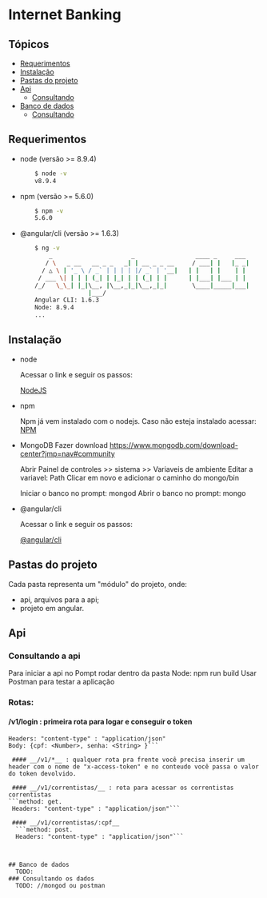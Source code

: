 # Internet Banking

## Tópicos
* [Requerimentos](#requerimentos)
* [Instalação](#instalacao)
* [Pastas do projeto](#pastas-do-projeto)
* [Api](#api)
    * [Consultando](#consultando-a-api)
* [Banco de dados](#banco-de-dados)
    * [Consultando](#consultando-os-dados)

## Requerimentos
* node (versão >= 8.9.4)
    ```bash
        $ node -v
        v8.9.4
    ```
* npm (versão >= 5.6.0)
    ```bash
        $ npm -v
        5.6.0
    ```

* @angular/cli (versão >= 1.6.3)
    ```bash
        $ ng -v
            _                      _                 ____ _     ___
           / \   _ __   __ _ _   _| | __ _ _ __     / ___| |   |_ _|
          / △ \ | '_ \ / _` | | | | |/ _` | '__|   | |   | |    | |
         / ___ \| | | | (_| | |_| | | (_| | |      | |___| |___ | |
        /_/   \_\_| |_|\__, |\__,_|_|\__,_|_|       \____|_____|___|
                       |___/
        Angular CLI: 1.6.3
        Node: 8.9.4
        ...

    ```

## Instalação

* node

    Acessar o link e seguir os passos:
    
    [NodeJS](https://nodejs.org/en/download/)
    
* npm

    Npm já vem instalado com o nodejs. Caso não esteja instalado acessar: [NPM](https://www.npmjs.com/get-npm)
    
* MongoDB
   Fazer download
   https://www.mongodb.com/download-center?jmp=nav#community
   
   Abrir Painel de controles >> sistema >> Variaveis de ambiente
   Editar a variavel: Path
   Clicar em novo e adicionar o caminho do mongo/bin
   
   Iniciar o banco no prompt: mongod
   Abrir o banco no prompt: mongo
  

* @angular/cli

    Acessar o link e seguir os passos:
    
    [@angular/cli](https://github.com/angular/angular-cli#installation)

## Pastas do projeto

Cada pasta representa um "módulo" do projeto, onde:

* api, arquivos para a api;
* <NOMEDAPASTA> projeto em angular.



## Api
### Consultando a api
   Para iniciar a api no Pompt rodar dentro da pasta Node: npm run build
   Usar Postman para testar a aplicação
   
### Rotas:

   #### __/v1/login__ : primeira rota para logar e conseguir o token
  ```method: post
  Headers: "content-type" : "application/json"
  Body: {cpf: <Number>, senha: <String> }```
   
   #### __/v1/*__ : qualquer rota pra frente você precisa inserir um header com o nome de "x-access-token" e no conteudo você passa o valor do token devolvido.

   #### __/v1/correntistas/__ : rota para acessar os correntistas correntistas
  ```method: get.
   Headers: "content-type" : "application/json"```

   #### __/v1/correntistas/:cpf__
    ```method: post.
    Headers: "content-type" : "application/json"```
      
      
    
## Banco de dados
    TODO:
### Consultando os dados
    TODO: //mongod ou postman
